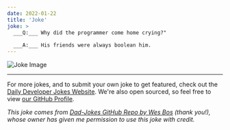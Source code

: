 ```yaml
---
date: 2022-01-22
title: 'Joke'
joke: >
  ___Q:___ Why did the programmer come home crying?"
  
  ___A:___ His friends were always boolean him.
---
```



![Joke Image](https://private.xtrp.io/projects/DailyDeveloperJokes/public_image_server/images/5e12597371ee1.png)

---

For more jokes, and to submit your own joke to get featured, check out the [Daily Developer Jokes Website](https://dailydeveloperjokes.github.io/). We're also open sourced, so feel free to view [our GitHub Profile](https://github.com/dailydeveloperjokes).


_This joke comes from [Dad-Jokes GitHub Repo by Wes Bos](https://github.com/wesbos/dad-jokes) (thank you!), whose owner has given me permission to use this joke with credit._

<!--
Joke text:
**Q:** Why did the programmer come home crying?"

**A:** His friends were always boolean him.
 -->


